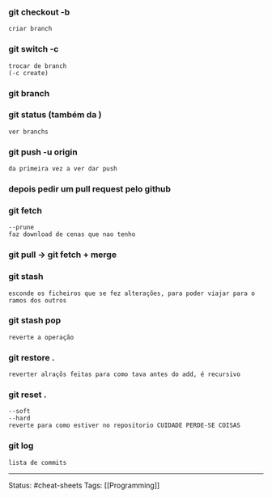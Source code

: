 ### git checkout -b <nome-branch>
    criar branch

### git switch -c <nome-branch>
    trocar de branch
    (-c create)

### git branch
### git status  (também da )
    ver branchs

### git push -u origin <nome-branch>
    da primeira vez a ver dar push

### depois pedir um pull request pelo github


### git fetch
    --prune
    faz download de cenas que nao tenho

### git pull → git fetch + merge

### git stash
    esconde os ficheiros que se fez alterações, para poder viajar para o ramos dos outros

### git stash pop
    reverte a operação

### git restore .
    reverter alraçõs feitas para como tava antes do add, é recursivo

### git reset .
    --soft
    --hard
    reverte para como estiver no repositorio CUIDADE PERDE-SE COISAS

### git log
    lista de commits

---
Status: #cheat-sheets 
Tags: [[Programming]]